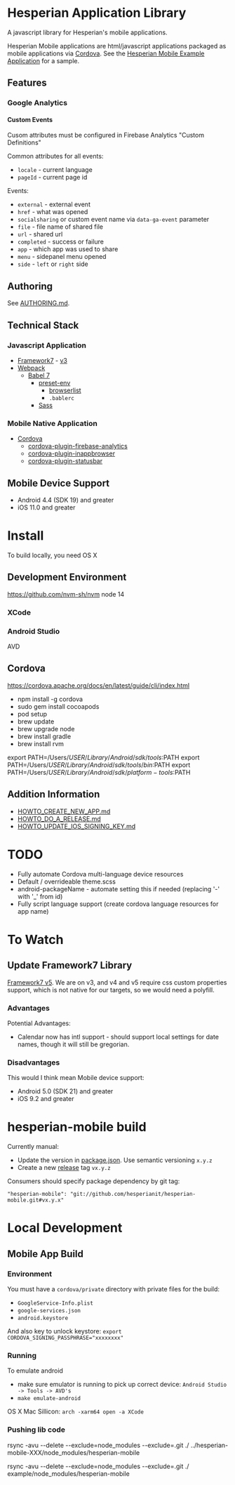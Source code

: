 # Hesperian Application Library

A javascript library for Hesperian's mobile applications.

Hesperian Mobile applications are html/javascript applications packaged as mobile applications via [Cordova](https://cordova.apache.org/). See the [Hesperian Mobile Example Application](https://github.com/hesperianit/hesperian-mobile-example) for a sample.

## Features

### Google Analytics

#### Custom Events

Cusom attributes must be configured in Firebase Analytics "Custom Definitions"

Common attributes for all events:
* `locale` - current language
* `pageId` - current page id

Events:
* `external` - external event
 * `href` - what was opened
* `socialsharing` or custom event name via `data-ga-event` parameter
 * `file` - file name of shared file
 * `url` - shared url
 * `completed` - success or failure
 * `app` - which app was used to share
* `menu` - sidepanel menu opened
 * `side` - `left` or `right` side

## Authoring

See [AUTHORING.md](docs/AUTHORING.md).

## Technical Stack

### Javascript Application

* [Framework7](https://framework7.io/) - [v3](https://v3.framework7.io/)
* [Webpack](https://webpack.js.org/)
  * [Babel 7](https://babeljs.io/)
    * [preset-env](https://babeljs.io/docs/en/babel-preset-env)
      * [browserlist](https://github.com/browserslist/browserslist)
      * `.bablerc`
    * [Sass](https://sass-lang.com/)


### Mobile Native Application

 * [Cordova](https://cordova.apache.org/)
   * [cordova-plugin-firebase-analytics](https://github.com/chemerisuk/cordova-plugin-firebase-analytics)
   * [cordova-plugin-inappbrowser](https://cordova.apache.org/docs/en/latest/reference/cordova-plugin-inappbrowser/)
   * [cordova-plugin-statusbar](https://github.com/apache/cordova-plugin-statusbar)

## Mobile Device Support

* Android 4.4 (SDK 19) and greater
* iOS 11.0 and greater

# Install

To build locally, you need OS X

## Development Environment

https://github.com/nvm-sh/nvm
node 14

### XCode

### Android Studio
AVD

## Cordova

https://cordova.apache.org/docs/en/latest/guide/cli/index.html

* npm install -g cordova
* sudo gem install cocoapods
* pod setup
* brew update
* brew upgrade node
* brew install gradle
* brew install rvm

export PATH=/Users/$USER/Library/Android/sdk/tools:$PATH
export PATH=/Users/$USER/Library/Android/sdk/tools/bin:$PATH
export PATH=/Users/$USER/Library/Android/sdk/platform-tools:$PATH

## Addition Information

* [HOWTO_CREATE_NEW_APP.md](docs/HOWTO_CREATE_NEW_APP.md)
* [HOWTO_DO_A_RELEASE.md](docs/HOWTO_DO_A_RELEASE.md)
* [HOWTO_UPDATE_IOS_SIGNING_KEY.md](docs/HOWTO_UPDATE_IOS_SIGNING_KEY.md)


# TODO

* Fully automate Cordova multi-language device resources
* Default / overrideable theme.scss
* android-packageName - automate setting this if needed (replacing '-' with '_' from id)
* Fully script language support (create cordova language resources for app name)

# To Watch

## Update Framework7 Library

[Framework7 v5](https://blog.framework7.io/framework7-v5-679176716faa). We are on v3, and v4 and v5 require css custom properties support, which is not native for our targets, so we would need a polyfill.

### Advantages

Potential Advantages:
* Calendar now has intl support - should support local settings for date names, though it will still be gregorian.

### Disadvantages

This would I think mean Mobile device support:
* Android 5.0 (SDK 21) and greater
* iOS 9.2 and greater

##

# hesperian-mobile build

Currently manual:

* Update the version in [package.json](package.json). Use semantic versioning `x.y.z`
* Create a new [release](https://github.com/hesperianit/hesperian-mobile/releases) tag `vx.y.z`

Consumers should specify package dependency by git tag:

`"hesperian-mobile": "git://github.com/hesperianit/hesperian-mobile.git#vx.y.x"`


# Local Development

## Mobile App Build

### Environment

You must have a `cordova/private` directory with private files for the build:
* `GoogleService-Info.plist`
* `google-services.json`
* `android.keystore`

And also key to unlock keystore:
`export CORDOVA_SIGNING_PASSPHRASE="xxxxxxxx"`

### Running

To emulate android
* make sure emulator is running to pick up correct device: `Android Studio -> Tools -> AVD's`
* `make emulate-android`

OS X Mac Sillicon:
`arch -xarm64 open -a XCode`

### Pushing lib code

rsync -avu --delete --exclude=node_modules --exclude=.git ./ ../hesperian-mobile-XXX/node_modules/hesperian-mobile

rsync -avu --delete --exclude=node_modules --exclude=.git ./ example/node_modules/hesperian-mobile